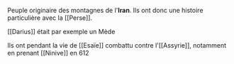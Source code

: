 Peuple originaire des montagnes de l'**Iran**. Ils ont donc une histoire particulière avec la [[Perse]].

[[Darius]] était par exemple un Mède

Ils ont pendant la vie de [[Esaïe]] combattu contre l'[[Assyrie]], notamment en prenant [[Ninive]] en 612